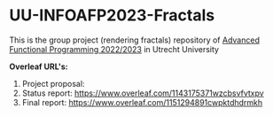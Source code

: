 # UU-INFOAFP2023-Fractals
This is the group project (rendering fractals) repository of [Advanced Functional Programming 2022/2023](https://www.cs.uu.nl/docs/vakken/afp/project.html) in Utrecht University


**Overleaf URL's:**
  1. Project proposal:
  2. Status report: https://www.overleaf.com/1143175371wzcbsvfvtxpv
  3. Final report: https://www.overleaf.com/1151294891cwpktdhdrmkh
